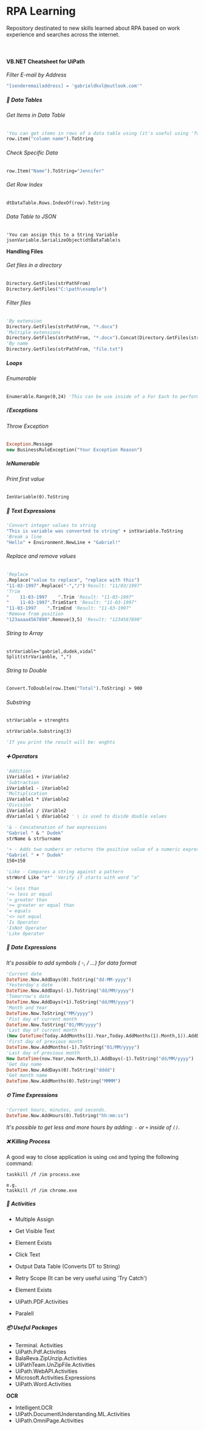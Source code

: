 # RPA Learning
Repository destinated to new skills learned about RPA based on work experience and searches across the internet. <br> <br> <br>

#### VB.NET Cheatsheet for UiPath

*Filter E-mail by Address*

```vb
"[senderemailaddress] = 'gabrieldkvl@outlook.com'"
```



##### 💾 Data Tables

###### Get Items in Data Table

```vb
'You can get items in rows of a data table using (it's useful using 'for each row')
row.item("column name").ToString
```

###### Check Specific Data

```vb
row.Item("Name").ToString="Jennifer"
```

###### Get Row Index

```vb
dtDataTable.Rows.IndexOf(row).ToString
```

###### Data Table to JSON

```VB
'You can assign this to a String Variable
jsonVariable.SerializeObject(dtDataTable)s
```



**Handling Files**

###### Get files in a directory 

```vb
Directory.GetFiles(strPathFrom)
Directory.GetFiles("C:\path\example")
```

###### Filter files

```vb
'By extension
Directory.GetFiles(strPathFrom, "*.docx")
'Multiple extensions
Directory.GetFiles(strPathFrom, "*.docx").Concat(Directory.GetFiles(strPathFrom, "*.xlsx")) 
'By name
Directory.GetFiles(strPathFrom, "file.txt")
```



##### Loops

###### Enumerable

```vb
Enumerable.Range(0,24) 'This can be use inside of a For Each to perform some action by a number of times. In this case: 25 times.
```



##### ❕ Exceptions

###### Throw Exception

```vb
Exception.Message
new BusinessRuleException("Your Exception Reason")
```



##### IeNumerable

###### Print first value

```vb
IenVariable(0).ToString
```



##### 📄 Text Expressions

```vb
'Convert integer values to string
"This is variable was converted to string" + intVariable.ToString
'Break a line
"Hello" + Environment.NewLine + "Gabriel!" 
```

###### Replace and remove values

```vb
'Replace
.Replace("value to replace", "replace with this")
"11-03-1997".Replace("-","/")'Result: "11/03/1997"
'Trim
"    11-03-1997    ".Trim 'Result: "11-03-1997"
"    11-03-1997".TrimStart 'Result: "11-03-1997"
"11-03-1997    ".TrimEnd 'Result: "11-03-1997"
'Remove from position
"123aaaa4567890".Remove(3,5) 'Result: "1234567890"
```

###### String to Array

```
strVariable="gabriel,dudek,vidal"
Split(strVarianble, ",")
```

###### String to Double

```vb
Convert.ToDouble(row.Item("Total").ToString) > 900
```

###### Substring

```vb
strVariable = strenghts

strVariable.Substring(3)

'If you print the result will be: enghts
```



##### ➕ Operators 

```vb
'Addition
iVariable1 + iVariable2
'Subtraction
iVariable1 - iVariable2
'Multiplication
iVariable1 * iVariable2
'Division
iVariable1 / iVarible2
dVarianle1 \ dVariable2 ' \ is used to divide double values

'& - Concatenation of two expressions
"Gabriel " & " Dudek"
strName & strSurname

'+ - Adds two numbers or returns the positive value of a numeric expression. Can also be used to concatenate two string expressions.
"Gabriel " + " Dudek"
150+150

'Like - Compares a string against a pattern
strWord Like "a*" 'Verify if starts with word "a"

'< less than
'<= less or equal
'> greater than
'>= greater or equal than
'= equals
'<> not equal
'Is Operator
'IsNot Operator
'Like Operator

```



##### 📅 Date Expressions

*It's possible to add symbols ( -, / ...) for data format*

``` vb
'Current date
DateTime.Now.AddDays(0).ToString("dd-MM-yyyy")
'Yesterday's date
DateTime.Now.AddDays(-1).ToString("dd/MM/yyyy")
'Tomorrow's date
DateTime.Now.AddDays(+1).ToString("dd/MM/yyyy")
'Month and Year
DateTime.Now.ToString("MM/yyyy")
'Fist day of current month
DateTime.Now.ToString("01/MM/yyyy")
'Last day of current month
(New DateTime(Today.AddMonths(1).Year,Today.AddMonths(1).Month,1)).AddDays(-1).ToString("dd/MM/yyyy")
'First day of previous month
DateTime.Now.AddMonths(-1).ToString("01/MM/yyyy")
'Last day of previous month
New DateTime(now.Year,now.Month,1).AddDays(-1).ToString("dd/MM/yyyy")
'Get day name
DateTime.Now.AddDays(0).ToString("dddd")
'Get month name
DateTime.Now.AddMonths(0).ToString("MMMM")
```



##### ⏲ Time Expressions

```vb
'Current hours, minutes, and seconds.
DateTime.Now.AddHours(0).ToString("hh:mm:ss")
```

*It's possible to get less and more hours by adding: `-` or `+` inside of `()`*. 



##### ❌ Killing Process

A good way to close application is using `cmd` and typing the following command:

```
taskkill /f /im process.exe

e.g.
taskkill /f /im chrome.exe
```



##### 🤖 Activities

- Multiple Assign

- Get Visible Text

- Element Exists

- Click Text

- Output Data Table (Converts DT to String)

- Retry Scope (It can be very useful using 'Try Catch')

- Element Exists

- UiPath.PDF.Activities

- Paralell

  

##### 📦 Useful Packages

- Terminal. Activities
- UiPath.Pdf.Activities
- BalaReva.ZipUnzip.Activities
- UiPathTeam.UnZipFile.Activities
- UiPath.WebAPI.Activities
- Microsoft.Activities.Expressions
- UiPath.Word.Activities

**OCR**

- Intelligent.OCR
- UiPath.DocumentUnderstanding.ML.Activities
- UiPath.OmniPage.Activities
